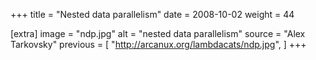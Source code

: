 +++
title = "Nested data parallelism"
date = 2008-10-02
weight = 44

[extra]
image = "ndp.jpg"
alt = "nested data parallelism"
source = "Alex Tarkovsky"
previous = [
  "http://arcanux.org/lambdacats/ndp.jpg",
]
+++
